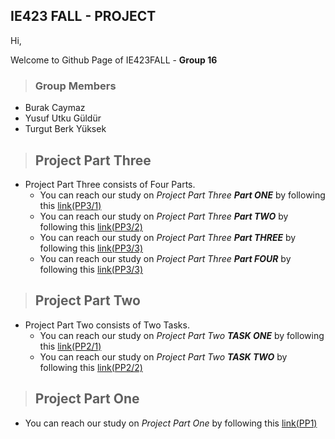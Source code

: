 ## IE423 FALL - PROJECT 

Hi, 

Welcome to Github Page of IE423FALL - **Group 16**

> ### Group Members 
- Burak Caymaz
- Yusuf Utku Güldür
- Turgut Berk Yüksek

>## Project Part Three
- Project Part Three consists of Four Parts.
  - You can reach our study on *Project Part Three **Part ONE*** by following this [link(PP3/1)](aproach_1.ipynb)
  - You can reach our study on *Project Part Three **Part TWO*** by following this [link(PP3/2)](aproach_2.ipynb)
  - You can reach our study on *Project Part Three **Part THREE*** by following this [link(PP3/3)](aproach_3.ipynb)
  - You can reach our study on *Project Part Three **Part FOUR*** by following this [link(PP3/3)](comparisson.ipynb)

>## Project Part Two
- Project Part Two consists of Two Tasks.
  - You can reach our study on *Project Part Two **TASK ONE*** by following this [link(PP2/1)](IE423-PROJECTPARTTWO-TASKONE/IE423-PROJECTPARTTWO-TASKONE.md)
  - You can reach our study on *Project Part Two **TASK TWO*** by following this [link(PP2/2)](IE423-PROJECTPARTTWO-TASKTWO/423ArimaTask2_pairs1.md)

>## Project Part One
- You can reach our study on *Project Part One* by following this [link(PP1)](project_part_one_analysis.md)
